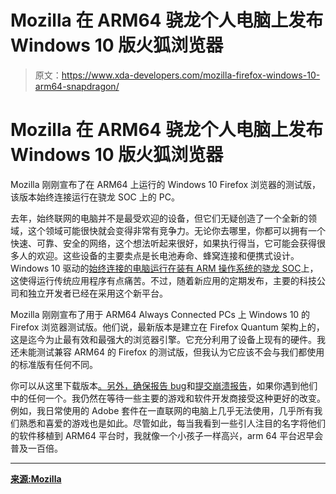 # Mozilla 在 ARM64 骁龙个人电脑上发布 Windows 10 版火狐浏览器

> 原文：<https://www.xda-developers.com/mozilla-firefox-windows-10-arm64-snapdragon/>

# Mozilla 在 ARM64 骁龙个人电脑上发布 Windows 10 版火狐浏览器

Mozilla 刚刚宣布了在 ARM64 上运行的 Windows 10 Firefox 浏览器的测试版，该版本始终连接运行在骁龙 SOC 上的 PC。

去年，始终联网的电脑并不是最受欢迎的设备，但它们无疑创造了一个全新的领域，这个领域可能很快就会变得非常有竞争力。无论你去哪里，你都可以拥有一个快速、可靠、安全的网络，这个想法听起来很好，如果执行得当，它可能会获得很多人的欢迎。这些设备的主要卖点是长电池寿命、蜂窝连接和便携式设计。Windows 10 驱动的[始终连接的电脑运行在装有 ARM 操作系统的骁龙 SOC](https://www.xda-developers.com/qualcomm-snapdragon-850-always-on-windows-10/)上，这使得运行传统应用程序有点痛苦。不过，随着新应用的定期发布，主要的科技公司和独立开发者已经在采用这个新平台。

Mozilla 刚刚宣布了用于 ARM64 Always Connected PCs 上 Windows 10 的 Firefox 浏览器测试版。他们说，最新版本是建立在 Firefox Quantum 架构上的，这是迄今为止最有效和最强大的浏览器引擎。它充分利用了设备上现有的硬件。我还未能测试兼容 ARM64 的 Firefox 的测试版，但我认为它应该不会与我们都使用的标准版有任何不同。

你可以从这里下载版本[。另外，确保](https://www.mozilla.org/en-US/firefox/channel/desktop/#beta)[报告 bug](https://mzl.la/2Ow6HZy)和[提交崩溃报告](https://support.mozilla.org/en-US/kb/mozillacrashreporter)，如果你遇到他们中的任何一个。我仍然在等待一些主要的游戏和软件开发商接受这种更好的改变。例如，我日常使用的 Adobe 套件在一直联网的电脑上几乎无法使用，几乎所有我们熟悉和喜爱的游戏也是如此。尽管如此，每当我看到一些引人注目的名字将他们的软件移植到 ARM64 平台时，我就像一个小孩子一样高兴，arm 64 平台迟早会普及一百倍。

* * *

[**来源:Mozilla**](https://blog.mozilla.org/futurereleases/2019/04/11/firefox-beta-for-windows-10-on-qualcomm-snapdragon-always-connected-pcs-now-available/)